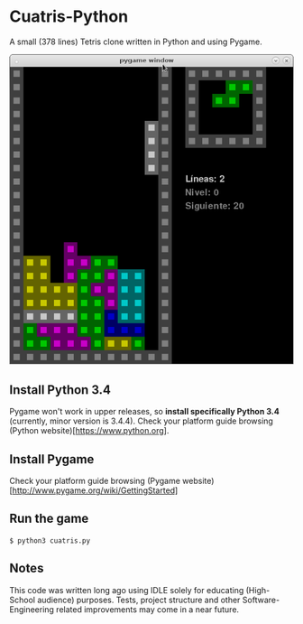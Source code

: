# Cuatris-Python
A small (378 lines) Tetris clone written in Python and using Pygame.

![Cuatris-Python in action](images/Cuatris-Python.png)

## Install Python 3.4
Pygame won't work in upper releases, so **install specifically Python 3.4** (currently, minor version is 3.4.4). Check your platform guide browsing (Python website)[https://www.python.org].

## Install Pygame
Check your platform guide browsing (Pygame website)[http://www.pygame.org/wiki/GettingStarted]

## Run the game
```
$ python3 cuatris.py
```

## Notes
This code was written long ago using IDLE solely for educating (High-School audience) purposes. Tests, project structure and other Software-Engineering related improvements may come in a near future.
